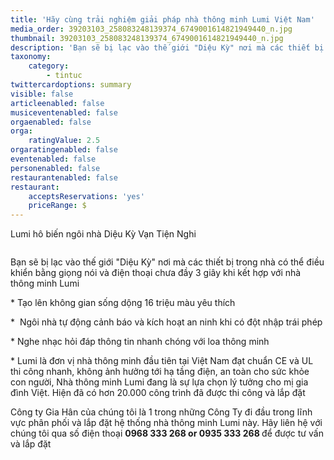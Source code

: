 ```yaml
---
title: 'Hãy cùng trải nghiệm giải pháp nhà thông minh Lumi Việt Nam'
media_order: 39203103_258083248139374_6749001614821949440_n.jpg
thumbnail: 39203103_258083248139374_6749001614821949440_n.jpg
description: 'Bạn sẽ bị lạc vào thế giới "Diệu Kỳ" nơi mà các thiết bị trong nhà có thể điều khiển bằng giọng nói và điện thoại chưa đầy 3 giây khi kết hợp với nhà thông minh Lumi'
taxonomy:
    category:
        - tintuc
twittercardoptions: summary
visible: false
articleenabled: false
musiceventenabled: false
orgaenabled: false
orga:
    ratingValue: 2.5
orgaratingenabled: false
eventenabled: false
personenabled: false
restaurantenabled: false
restaurant:
    acceptsReservations: 'yes'
    priceRange: $
---
```


<p><span class="highlightNode">Lumi h&ocirc; biến ng&ocirc;i nh&agrave; Diệu Kỳ Vạn Tiện Nghi</span></p>
<p><img src="/newv1/tin-tuc/hay-cung-trai-nghiem-giai-phap-nha-thong-minh-lumi-viet-nam/39203103_258083248139374_6749001614821949440_n.jpg" alt="" /></p>
<p><span class="highlightNode">Bạn sẽ bị lạc v&agrave;o thế giới "Diệu Kỳ" nơi m&agrave; c&aacute;c thiết bị trong nh&agrave; c&oacute; thể điều khiển bằng giọng n&oacute;i v&agrave; điện thoại chưa đầy 3 gi&acirc;y khi kết hợp với nh&agrave; th&ocirc;ng minh Lumi</span></p>
<p><span class="highlightNode">* Tạo l&ecirc;n kh&ocirc;ng gian sống dộng 16 triệu m&agrave;u y&ecirc;u th&iacute;ch</span></p>
<p><span class="highlightNode">*&nbsp; Ng&ocirc;i nh&agrave; tự động cảnh b&aacute;o v&agrave; k&iacute;ch hoạt an ninh khi c&oacute; đột nhập tr&aacute;i ph&eacute;p</span></p>
<p><span class="highlightNode">* Nghe nhạc hỏi đ&aacute;p th&ocirc;ng tin nhanh ch&oacute;ng với loa th&ocirc;ng minh</span></p>
<p>* Lumi l&agrave; đơn vị nh&agrave; th&ocirc;ng minh đầu ti&ecirc;n tại Việt Nam đạt chuẩn CE v&agrave; UL thi c&ocirc;ng nhanh, kh&ocirc;ng ảnh hưởng tới hạ tầng điện, an to&agrave;n cho sức khỏe con người, Nh&agrave; th&ocirc;ng minh Lumi đang l&agrave; sự lựa chọn l&yacute; tưởng cho mị gia đ&igrave;nh Việt. Hiện đ&atilde; c&oacute; hơn 20.000 c&ocirc;ng tr&igrave;nh đ&atilde; được thi c&ocirc;ng v&agrave; lắp đặt</p>
<p>C&ocirc;ng ty Gia H&acirc;n của ch&uacute;ng t&ocirc;i l&agrave; 1 trong những C&ocirc;ng Ty đi đầu trong lĩnh vực ph&acirc;n phối v&agrave; lắp đặt hệ thống nh&agrave; th&ocirc;ng minh Lumi n&agrave;y. H&atilde;y li&ecirc;n hệ với ch&uacute;ng t&ocirc;i qua số điện thoại&nbsp;<strong>0968 333 268 or 0935 333 268&nbsp;</strong>để được tư vấn v&agrave; lắp đặt</p>